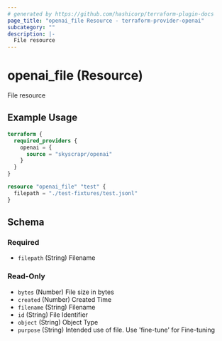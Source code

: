 ```yaml
---
# generated by https://github.com/hashicorp/terraform-plugin-docs
page_title: "openai_file Resource - terraform-provider-openai"
subcategory: ""
description: |-
  File resource
---
```


# openai_file (Resource)

File resource

## Example Usage

```terraform
terraform {
  required_providers {
    openai = {
      source = "skyscrapr/openai"
    }
  }
}

resource "openai_file" "test" {
  filepath = "./test-fixtures/test.jsonl"
}
```

<!-- schema generated by tfplugindocs -->
## Schema

### Required

- `filepath` (String) Filename

### Read-Only

- `bytes` (Number) File size in bytes
- `created` (Number) Created Time
- `filename` (String) Filename
- `id` (String) File Identifier
- `object` (String) Object Type
- `purpose` (String) Intended use of file. Use 'fine-tune' for Fine-tuning
